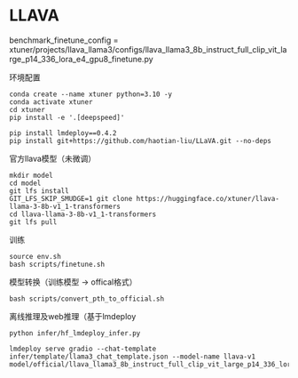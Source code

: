 # LLAVA

benchmark_finetune_config = xtuner/projects/llava_llama3/configs/llava_llama3_8b_instruct_full_clip_vit_large_p14_336_lora_e4_gpu8_finetune.py

环境配置
```
conda create --name xtuner python=3.10 -y
conda activate xtuner
cd xtuner
pip install -e '.[deepspeed]'

pip install lmdeploy==0.4.2
pip install git+https://github.com/haotian-liu/LLaVA.git --no-deps
```

官方llava模型（未微调）
```
mkdir model
cd model
git lfs install
GIT_LFS_SKIP_SMUDGE=1 git clone https://huggingface.co/xtuner/llava-llama-3-8b-v1_1-transformers
cd llava-llama-3-8b-v1_1-transformers
git lfs pull
```

训练
```
source env.sh
bash scripts/finetune.sh
```

模型转换（训练模型 -> offical格式）
```
bash scripts/convert_pth_to_official.sh
```



离线推理及web推理（基于lmdeploy
```
python infer/hf_lmdeploy_infer.py

lmdeploy serve gradio --chat-template infer/template/llama3_chat_template.json --model-name llava-v1 model/official/llava_llama3_8b_instruct_full_clip_vit_large_p14_336_lora_e4_gpu8_finetune
```
